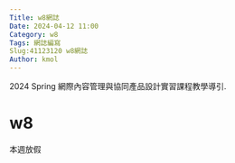 ```yaml
---
Title: w8網誌
Date: 2024-04-12 11:00
Category: w8
Tags: 網誌編寫
Slug:41123120 w8網誌
Author: kmol
---
```


2024 Spring 網際內容管理與協同產品設計實習課程教學導引.

<!-- PELICAN_END_SUMMARY -->

# w8
本週放假